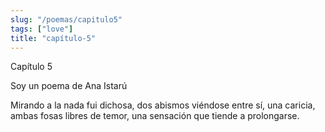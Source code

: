 ```yaml
---
slug: "/poemas/capitulo5"
tags: ["love"]
title: "capítulo-5"
---
```

Capítulo 5

Soy un poema de Ana Istarú

Mirando a la nada fui dichosa, dos abismos viéndose entre sí, una caricia, ambas fosas libres de temor, una sensación que tiende a prolongarse.
